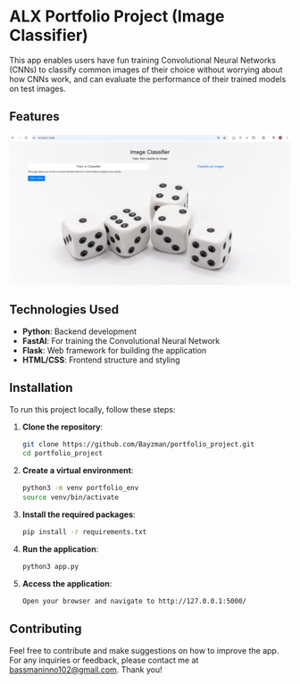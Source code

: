 # ALX Portfolio Project (Image Classifier)

This app enables users have fun training Convolutional Neural Networks (CNNs) to classify common images of their choice without worrying about how CNNs work, and can evaluate the performance of their trained models on test images.

## Features
![Home Page Screenshot](assets/homepage_screenshot.png)

## Technologies Used

- **Python**: Backend development
- **FastAI**: For training the Convolutional Neural Network
- **Flask**: Web framework for building the application
- **HTML/CSS**: Frontend structure and styling

## Installation

To run this project locally, follow these steps:

1. **Clone the repository**:

   ```bash
   git clone https://github.com/Bayzman/portfolio_project.git
   cd portfolio_project

2. **Create a virtual environment**:
   ```bash
   python3 -m venv portfolio_env
   source venv/bin/activate

3. **Install the required packages**:
   ```bash
   pip install -r requirements.txt

4. **Run the application**:
   ```bash
   python3 app.py

5. **Access the application**:
   ```bash
   Open your browser and navigate to http://127.0.0.1:5000/

## Contributing

Feel free to contribute and make suggestions on how to improve the app. For any inquiries or feedback, please contact me at bassmaninno102@gmail.com. Thank you! 
